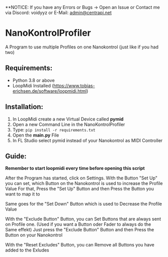 **NOTICE: If you have any Errors or Bugs -> Open an Issue or Contact me via Discord: voidyyz or E-Mail: admin@centrapi.net

# NanoKontrolProfiler
A Program to use multiple Profiles on one Nanokontrol (just like if you had two)

## Requirements:
- Python 3.8 or above
- LoopMidi Installed (https://www.tobias-erichsen.de/software/loopmidi.html)

## Installation:
1. In LoopMidi create a new Virtual Device called **pymid**
2. Open a new Command Line in the NanoKontrolProfiler
3. Type: `pip install -r requirements.txt`
4. Open the **main.py** File
5. In FL Studio select pymid instead of your Nanokontrol as MIDI Controller

## Guide:

**Remember to start loopmidi every time before opening this script**

After the Program has started, click on Settings.
With the Button "Set Up" you can set, which Button on the 
Nanokontrol is used to increase the Profile Value
For that, Press the "Set Up" Button and then Press the Button
you want to map it to

Same goes for the "Set Down" Button which is used to Decrease 
the Profile Value

With the "Exclude Button" Button,
you can Set Buttons that are always sent on Profile one. 
(Used if you want a Button oder Fader to always do the Same effekt)
Just press the "Exclude Button" Button and then Press the Button on your Nanokontrol

With the "Reset Excludes" Button, you can Remove all Buttons you have added to the Exludes